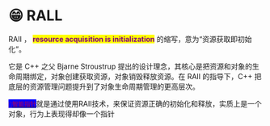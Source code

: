 # 😁 RALL

RAII ， <mark style="color:purple;">**resource acquisition is initialization**</mark> 的缩写，意为“资源获取即初始化”。

它是 C++ 之父 Bjarne Stroustrup 提出的设计理念，其核心是把资源和对象的生命周期绑定，对象创建获取资源，对象销毁释放资源。在 RAII 的指导下，C++ 把底层的资源管理问题提升到了对象生命周期管理的更高层次。

<mark style="color:purple;background-color:blue;">**`🤜`**</mark>[<mark style="color:purple;background-color:blue;">**`智能指针`**</mark>](smart-pointers.md)就是通过使用RAII技术，来保证资源正确的初始化和释放，实质上是一个对象，行为上表现得却像一个指针

